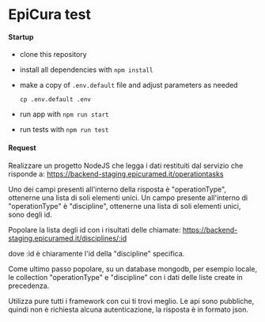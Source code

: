 # EpiCura test


#### Startup

- clone this repository

- install all dependencies with `npm install`

- make a copy of `.env.default` file and adjust parameters as needed

    `cp .env.default .env`

- run app with `npm run start`

- run tests with `npm run test`


#### Request

Realizzare un progetto NodeJS che legga i dati restituiti dal servizio che
risponde a: https://backend-staging.epicuramed.it/operationtasks

Uno dei campi presenti all'interno della risposta è "operationType",
ottenerne una lista di soli elementi unici.
Un campo presente all'interno di "operationType" è "discipline",
ottenerne una lista di soli elementi unici, sono degli id.

Popolare la lista degli id con i risultati delle chiamate:
https://backend-staging.epicuramed.it/disciplines/:id

dove :id è chiaramente l'id della "discipline" specifica.

Come ultimo passo popolare, su un database mongodb, per esempio locale,
le collection "operationType" e "discipline" con i dati delle liste create
in precedenza. 

Utilizza pure tutti i framework con cui ti trovi meglio.
Le api sono pubbliche, quindi non è richiesta alcuna autenticazione,
la risposta è in formato json.
